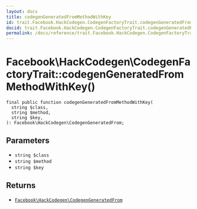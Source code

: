 ```yaml
---
layout: docs
title: codegenGeneratedFromMethodWithKey
id: trait.Facebook.HackCodegen.CodegenFactoryTrait.codegenGeneratedFromMethodWithKey
docid: trait.Facebook.HackCodegen.CodegenFactoryTrait.codegenGeneratedFromMethodWithKey
permalink: /docs/reference/trait.Facebook.HackCodegen.CodegenFactoryTrait.codegenGeneratedFromMethodWithKey.md
---
```

# Facebook\\HackCodegen\\CodegenFactoryTrait::codegenGeneratedFromMethodWithKey()




``` Hack
final public function codegenGeneratedFromMethodWithKey(
  string $class,
  string $method,
  string $key,
): Facebook\HackCodegen\CodegenGeneratedFrom;
```




## Parameters




* ` string $class `
* ` string $method `
* ` string $key `




## Returns




- [` Facebook\HackCodegen\CodegenGeneratedFrom `](<class.Facebook.HackCodegen.CodegenGeneratedFrom.md>)